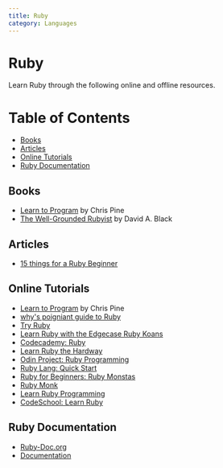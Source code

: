 ```yaml
---
title: Ruby
category: Languages
---
```



# Ruby
Learn Ruby through the following online and offline resources.
# Table of Contents
* [Books](#books)
* [Articles](#articles)
* [Online Tutorials](#online-tutorials)
* [Ruby Documentation](#ruby-documentation)
## Books
- [Learn to Program](https://pragprog.com/titles/ltp2/learn-to-program-2nd-edition) by Chris Pine
- [The Well-Grounded Rubyist](https://www.amazon.com/Well-Grounded-Rubyist-David-Black/dp/1933988657) by David A. Black

## Articles
- [15 things for a Ruby Beginner](http://www.jasimabasheer.com/posts/meta_introduction_to_ruby.html)

## Online Tutorials
- [Learn to Program](https://pine.fm/LearnToProgram/) by Chris Pine
- [why's poigniant guide to Ruby](http://poignant.guide/book/chapter-1.html)
- [Try Ruby](http://tryruby.org/levels/1/challenges/0)
- [Learn Ruby with the Edgecase Ruby Koans](http://rubykoans.com/)
- [Codecademy: Ruby](https://www.codecademy.com/learn/learn-ruby)
- [Learn Ruby the Hardway](https://learnrubythehardway.org/book/preface.html)
- [Odin Project: Ruby Programming](https://www.theodinproject.com/courses/ruby-programming)
- [Ruby Lang: Quick Start](https://www.ruby-lang.org/en/documentation/quickstart/)
- [Ruby for Beginners: Ruby Monstas](http://ruby-for-beginners.rubymonstas.org/print.html)
- [Ruby Monk](https://rubymonk.com/)
- [Learn Ruby Programming](https://www.tutorialspoint.com/ruby/)
- [CodeSchool: Learn Ruby](https://www.codeschool.com/learn/ruby)

## Ruby Documentation
- [Ruby-Doc.org](http://ruby-doc.org/)
- [Documentation](https://www.ruby-lang.org/en/documentation/)
